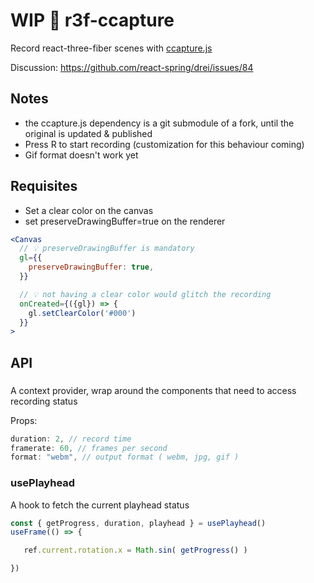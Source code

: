 # WIP 🎥 r3f-ccapture
Record react-three-fiber scenes with [ccapture.js](https://github.com/spite/ccapture.js)

Discussion: https://github.com/react-spring/drei/issues/84


## Notes

- the ccapture.js dependency is a git submodule of a fork, until the original is updated & published 
- Press R to start recording (customization for this behaviour coming)
- Gif format doesn't work yet

## Requisites

- Set a clear color on the canvas
- set preserveDrawingBuffer=true on the renderer

```jsx
<Canvas
  // 💡 preserveDrawingBuffer is mandatory
  gl={{
    preserveDrawingBuffer: true,
  }}

  // 💡 not having a clear color would glitch the recording
  onCreated={({gl}) => {
    gl.setClearColor('#000')
  }}
>
```

## API

### <Recorder />

A context provider, wrap around the components that need to access recording status

Props:
```js
duration: 2, // record time
framerate: 60, // frames per second
format: "webm", // output format ( webm, jpg, gif )
```

### usePlayhead

A hook to fetch the current playhead status

```js
const { getProgress, duration, playhead } = usePlayhead()
useFrame(() => {

   ref.current.rotation.x = Math.sin( getProgress() ) 

})
```



